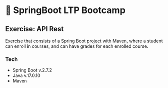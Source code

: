 # :notebook: SpringBoot LTP Bootcamp

## Exercise: API Rest 
Exercise that consists of a Spring Boot project with Maven, where a student can enroll in courses, and can have grades for each enrolled course.

### Tech
- Spring Boot v.2.7.2
- Java v.17.0.10
- Maven
